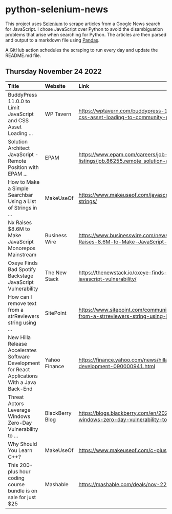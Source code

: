 # python-selenium-news

This project uses [Selenium](https://www.seleniumhq.org/) to scrape articles from a Google News search for JavaScript.
I chose JavaScript over Python to avoid the disambiguation problems that arise when searching for Python.
The articles are then parsed and output to a markdown file using [Pandas](https://pandas.pydata.org/).

A GitHub action schedules the scraping to run every day and update the README.md file.

## Thursday November 24 2022


| Title                                                                                          | Website         | Link                                                                                                                     |
|:-----------------------------------------------------------------------------------------------|:----------------|:-------------------------------------------------------------------------------------------------------------------------|
| BuddyPress 11.0.0 to Limit JavaScript and CSS Asset Loading ...                                | WP Tavern       | https://wptavern.com/buddypress-11-0-0-to-limit-javascript-and-css-asset-loading-to-community-pages-using-a-filter       |
| Solution Architect JavaScript - Remote Position with EPAM ...                                  | EPAM            | https://www.epam.com/careers/job-listings/job.86255.remote_solution-architect-javascript                                 |
| How to Make a Simple Searchbar Using a List of Strings in ...                                  | MakeUseOf       | https://www.makeuseof.com/javascript-searchbar-simple-using-list-strings/                                                |
| Nx Raises $8.6M to Make JavaScript Monorepos Mainstream                                        | Business Wire   | https://www.businesswire.com/news/home/20221121005322/en/Nx-Raises-8.6M-to-Make-JavaScript-Monorepos-Mainstream          |
| Oxeye Finds Bad Spotify Backstage JavaScript Vulnerability                                     | The New Stack   | https://thenewstack.io/oxeye-finds-bad-spotify-backstage-javascript-vulnerability/                                       |
| How can I remove text from a strReviewers string using ...                                     | SitePoint       | https://www.sitepoint.com/community/t/how-can-i-remove-text-from-a-strreviewers-string-using-javascript-or-jquery/401611 |
| New Hilla Release Accelerates Software Development for React Applications With a Java Back-End | Yahoo Finance   | https://finance.yahoo.com/news/hilla-release-accelerates-software-development-090000941.html                             |
| Threat Actors Leverage Windows Zero-Day Vulnerability to ...                                   | BlackBerry Blog | https://blogs.blackberry.com/en/2022/11/threat-actors-leverage-windows-zero-day-vulnerability-to-deploy-qbot-malware     |
| Why Should You Learn C++?                                                                      | MakeUseOf       | https://www.makeuseof.com/c-plus-plus-should-you-learn/                                                                  |
| This 200-plus hour coding course bundle is on sale for just $25                                | Mashable        | https://mashable.com/deals/nov-22-code-certification-bundle                                                              |